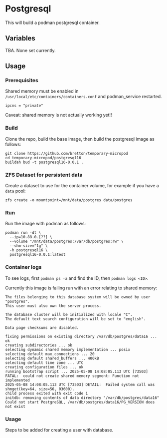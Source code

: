 # Postgresql

This will build a podman postgresql container.

## Variables

TBA. None set currently.

## Usage

### Prerequisites

Shared memory must be enabled in `/usr/local/etc/containers/containers.conf` and podman_service restarted.

```
ipcns = "private"
```

Caveat: shared memory is not actually working yet!!

### Build

Clone the repo, build the base image, then build the postgresql image as follows:

```
git clone https://github.com/bretton/temporary-micropod
cd temporary-micropod/postgresql16
buildah bud -t postgresql16-0.0.1 .
```

### ZFS Dataset for persistent data

Create a dataset to use for the container volume, for example if you have a `data` pool:

```
zfs create -o mountpoint=/mnt/data/postgres data/postgres
```

### Run

Run the image with podman as follows:

```
podman run -dt \
  --ip=10.88.0.[??] \
  --volume "/mnt/data/postgres:/var/db/postgres:rw" \
  --shm-size="1g" \
  -h postgresql16 \
  postgresql16-0.0.1:latest
```

### Container logs

To see logs, first `podman ps -a` and find the ID, then `podman logs <ID>`.

Currently this image is failing run with an error relating to shared memory:

```
The files belonging to this database system will be owned by user "postgres".
This user must also own the server process.

The database cluster will be initialized with locale "C".
The default text search configuration will be set to "english".

Data page checksums are disabled.

fixing permissions on existing directory /var/db/postgres/data16 ... ok
creating subdirectories ... ok
selecting dynamic shared memory implementation ... posix
selecting default max_connections ... 20
selecting default shared_buffers ... 400kB
selecting default time zone ... UTC
creating configuration files ... ok
running bootstrap script ... 2025-05-08 14:08:05.113 UTC [73503] FATAL:  could not create shared memory segment: Function not implemented
2025-05-08 14:08:05.113 UTC [73503] DETAIL:  Failed system call was shmget(key=64, size=56, 03600).
child process exited with exit code 1
initdb: removing contents of data directory "/var/db/postgres/data16"
Could not start PostgreSQL, /var/db/postgres/data16/PG_VERSION does not exist
```

### Usage

Steps to be added for creating a user with database.
